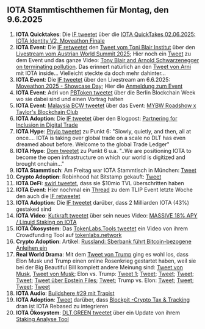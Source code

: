 ## IOTA Stammtischthemen für Montag, den 9.6.2025

1. **IOTA Quicktakes**: Die [IF tweetet](https://x.com/iota/status/1929508455917785175) über die [IOTA QuickTakes 02.06.2025: IOTA Identity V2, Moveathon Finale](https://www.youtube.com/watch?v=e7FkbmrjAqs)
2. **IOTA Event**: Die [IF retweetet](https://x.com/iota/status/1929795285867168171) den [Tweet vom Toni Blair Institut](https://x.com/InstituteGC/status/1929508305808064996) über den [Livestream vom Austrian World Summit 2025](https://www.youtube.com/watch?v=DFCyd7kZTp8); Hier noch ein [Tweet](https://x.com/InstituteGC/status/1930284396868751522) zu dem Event und das ganze Video: [Tony Blair and Arnold Schwarzenegger on terminating pollution](https://www.youtube.com/watch?v=NbLa29Let7A). Das erinnert natürlich an den [Tweet von Arni](https://x.com/Schwarzenegger/status/1869048184640815324) mit IOTA inside... Vielleicht steckte da doch mehr dahinter...
3. **IOTA Event**: Die [IF tweetet](https://x.com/iota/status/1929840489756274962) über den Livestream am 6.6.2025: [Moveathon 2025 - Showcase Day](https://www.youtube.com/live/MXRPSYDMD4o); Hier die [Anmeldung zum Event](https://lu.ma/bbv49hlo)
4. **IOTA Event**: Adri von [PBToken tweetet](https://x.com/pbtokn/status/1929827727722365255) über die Berlin Blockchain Week wo sie dabei sind und einen Vortrag halten
5. **IOTA Event**: [Malaysia BCW tweetet](https://x.com/MalaysiaBCW/status/1929843142196646019) über das Event: [MYBW Roadshow x Taylor's Blockchain Club](https://lu.ma/dvzzo0f7)
6. **IOTA Adoption**: Die [IF tweetet](https://x.com/iota/status/1929873715543544027) über den Blogpost: [Partnering for Inclusion in Digital Trade](https://blog.iota.org/iota-tbi-mou/)
7. **IOTA Hype**: [Phylo tweetet](https://x.com/PhyloIota/status/1929889738674319884) zu Punkt 6: "Slowly, quietly, and then, all at once.... IOTA is taking over global trade on a scale no DLT has even dreamed about before. Welcome to the global Trade Ledger"
8. **IOTA Hype**: [Dom tweetet](https://x.com/DomSchiener/status/1929914969622983128) zu Punkt 6 u.a. "..We are positioning IOTA to become the open infrastructure on which our world is digitized and brought onchain..."
9. **IOTA Stammtisch**: Am Freitag war IOTA Stammtisch in München: [Tweet](https://x.com/IotaMunchen/status/1929914851586867571)
10. **Crypto Adoption**: Robinhood hat Bitstamp gekauft: [Tweet](https://x.com/Vivek4real_/status/1929652590901661996)
11. **IOTA DeFi**: [swirl tweetet](https://x.com/swirlstake/status/1929946247223206360), dass sie $10mio TVL überschritten haben
12. **IOTA Event**: Hier nochmal ein [Thread](https://x.com/dx5ve/status/1930157255216820332) zu dem TLIP Event letzte Woche den auch die [IF retweetet](https://x.com/iota/status/1930244515316617329)
13. **IOTA Adoption**: Die [IF tweetet](https://x.com/iota/status/1930174020030206353) darüber, dass 2 Milliarden IOTA (43%) gestaked sind
14. **IOTA Video**: [Kutkraft tweetet](https://x.com/kutkraft/status/1930176214280360169) über sein neues Video: [MASSIVE 18% APY / Liquid Staking on IOTA](https://www.youtube.com/watch?v=tBTAENEx54M)
15. **IOTA Ökosystem**: Das [TokenLabs.Tools tweetet](https://x.com/TokenLabsX/status/1930219769782800486) ein Video von ihrem Crowdfunding Tool auf [tokenlabs.network](https://tokenlabs.network/)
16. **Crypto Adoption**: Artikel: [Russland: Sberbank führt Bitcoin-bezogene Anleihen ein](https://www.blocktrainer.de/blog/russland-sberbank-fuehrt-finanzprodukte-mit-bitcoin-bezug-ein)
17. **Real World Drama**: Mit dem [Tweet von Trump](https://x.com/TheBTCTherapist/status/1930374173777355052) ging es wohl los, dass Elon Musk und Trump einen online Rosenkrieg gestartet haben, weil sie bei der Big Beautiful Bill komplett andere Meinung sind: [Tweet von Musk](https://x.com/elonmusk/status/1930682121464795484), [Tweet von Musk](https://x.com/elonmusk/status/1930683435280167193); Elon vs. Trump: [Tweet 1](https://x.com/elonmusk/status/1929954109689606359); [Tweet](https://x.com/elonmusk/status/1930662301792977094); [Tweet](https://x.com/elonmusk/status/1930667063313633635); [Tweet](https://x.com/amuse/status/1930670362112426421); [Tweet](https://x.com/elonmusk/status/1930680655173882078); [Tweet über Epstein Files](https://x.com/elonmusk/status/1930703865801810022); [Tweet](https://x.com/elonmusk/status/1930718684819112251); Trump vs. Elon: [Tweet](https://x.com/overton_news/status/1930669747760222461); [Tweet](https://x.com/IranObserver0/status/1930698995992822021); [Tweet](https://x.com/SawyerMerritt/status/1930667189151158538); [Tweet](https://x.com/SciGuySpace/status/1930697811307409500)
18. **IOTA Audio**: [Buildshere #29 mit Trapist](https://x.com/iotalabs_/status/1930640236184252448)
19. **IOTA Adoption**: [Tweet](https://x.com/Wondere12985276/status/1930355676838023373) darüber, dass [Blockpit -Crypto Tax & Tracking](https://x.com/blockpit_io) dran ist IOTA Rebased zu integrieren
20. **IOTA Ökosystem**: [DLT.GREEN tweetet](https://x.com/dlt_green/status/1930711113630630318) über ein Update von ihrem [Staking Analyse Tool](https://dlt.green/en/services/iota-staking-analytics#validator-list)
